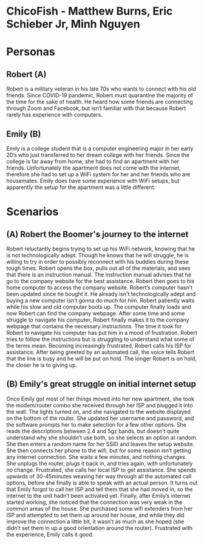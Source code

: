# ChicoFish - Matthew Burns, Eric Schieber Jr, Minh Nguyen

# Personas

## Robert (A)

Robert is a military veteran in his late 70s who wants to connect with his old friends. Since COVID-19 pandemic, Robert must quarantine the majority of the time for the sake of health. He heard how some friends are connecting through Zoom and Facebook, but isn’t familiar with that because Robert rarely has experience with computers.

## Emily (B)

Emily is a college student that is a computer engineering major in her early 20’s who just transferred to her dream college with her friends. Since the college is far away from home, she had to find an apartment with her friends. Unfortunately the apartment does not come with the internet, therefore she had to set up a WiFi system for her and her friends who are housemates. Emily does have some experience with WiFi setups, but apparently the setup for the apartment was a little different.

# Scenarios

## (A) Robert the Boomer's journey to the internet

Robert reluctantly begins trying to set up his WiFi network, knowing that he is not technologically adept. Though he knows that he will struggle, he is willing to try in order to possibly reconnect with his buddies during these tough times. Robert opens the box, pulls out all of the materials, and sees that there is an instruction manual. The instruction manual advises that he go to the company website for the best assistance. Robert then goes to his home computer to access the company website. Robert’s computer hasn’t been updated since he bought it. He already isn’t technologically adept and buying a new computer isn’t gonna do much for him. Robert patiently waits while his slow and old computer boots up. The computer finally loads and now Robert can find the company webpage. After some time and some struggle to navigate his computer, Robert finally makes it to the company webpage that contains the necessary instructions. The time it took for Robert to navigate his computer has put him in a mood of frustration. Robert tries to follow the instructions but is struggling to understand what some of the terms mean. Becoming increasingly frustrated, Robert calls his ISP for assistance. After being greeted by an automated call, the voice tells Robert that the line is busy and he will be put on hold. The longer Robert is on hold, the closer he is to giving up.

## (B) Emily's great struggle on initial internet setup

Once Emily got most of her things moved into her new apartment, she took the modem/router combo she received through her ISP and plugged it into the wall. The lights turned on, and she navigated to the website displayed on the bottom of the router. She updated her username and password, and the software prompts her to make selection for a few other options. She reads the descriptions between 2.4 and 5gz bands, but doesn't quite understand why she shouldn’t use both, so she selects an option at random. She then enters a random name for her SSID and leaves the setup website. She then connects her phone to the wifi, but for some reason isn’t getting any internet connection. She waits a few minutes, and nothing changes. She unplugs the router, plugs it back in, and tries again, with unfortunately no change. Frustrated, she calls her local ISP to get assistance. She spends upwards of 30-45minutes weaving her way through all the automated call options, before she finally is able to speak with an actual person. It turns out that Emily forgot to call her ISP and tell them that she had moved in, so the internet to the unit hadn’t been activated yet. Finally, after Emily’s internet started working, she noticed that the connection was very weak in the common areas of the house. She purchased some wifi extenders from her ISP and attempted to set them up around her house, and while they did improve the connection a little bit, it wasn’t as much as she hoped (she didn’t set them in up a good orientation around the router). Frustrated with the experience, Emily calls it good.
